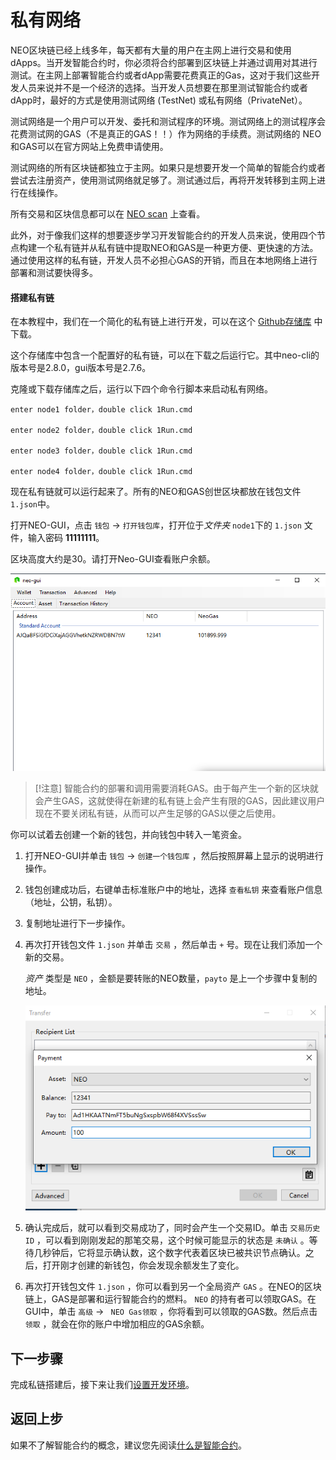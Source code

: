 # 私有网络

NEO区块链已经上线多年，每天都有大量的用户在主网上进行交易和使用dApps。当开发智能合约时，你必须将合约部署到区块链上并通过调用对其进行测试。在主网上部署智能合约或者dApp需要花费真正的Gas，这对于我们这些开发人员来说并不是一个经济的选择。当开发人员想要在那里测试智能合约或者dApp时，最好的方式是使用测试网络 (TestNet) 或私有网络（PrivateNet）。

测试网络是一个用户可以开发、委托和测试程序的环境。测试网络上的测试程序会花费测试网的GAS（不是真正的GAS！！）作为网络的手续费。测试网络的 NEO和GAS可以在官方网站上免费申请使用。

测试网络的所有区块链都独立于主网。如果只是想要开发一个简单的智能合约或者尝试去注册资产，使用测试网络就足够了。测试通过后，再将开发转移到主网上进行在线操作。

所有交易和区块信息都可以在 [NEO scan](https://neoscan-testnet.io/) 上查看。

此外，对于像我们这样的想要逐步学习开发智能合约的开发人员来说，使用四个节点构建一个私有链并从私有链中提取NEO和GAS是一种更方便、更快速的方法。通过使用这样的私有链，开发人员不必担心GAS的开销，而且在本地网络上进行部署和测试要快得多。


#### 搭建私有链

在本教程中，我们在一个简化的私有链上进行开发，可以在这个 [Github存储库]( https://github.com/steven1227/NEO-Private-Net) 中下载。

这个存储库中包含一个配置好的私有链，可以在下载之后运行它。其中neo-cli的版本号是2.8.0，gui版本号是2.7.6。

克隆或下载存储库之后，运行以下四个命令行脚本来启动私有网络。

```
enter node1 folder，double click 1Run.cmd

enter node2 folder，double click 1Run.cmd

enter node3 folder，double click 1Run.cmd

enter node4 folder，double click 1Run.cmd

```

 现在私有链就可以运行起来了。所有的NEO和GAS创世区块都放在钱包文件 `1.json`中。

打开NEO-GUI，点击 `钱包` -> `打开钱包库`，打开位于*文件夹* `node1`下的 `1.json` 文件，输入密码 **11111111**。

 区块高度大约是30。请打开Neo-GUI查看账户余额。

 <p align="center">
  <img src="./imgs/20190219-112142.png" />
 </p>


> [!注意]
> 智能合约的部署和调用需要消耗GAS。由于每产生一个新的区块就会产生GAS，这就使得在新建的私有链上会产生有限的GAS，因此建议用户现在不要关闭私有链，从而可以产生足够的GAS以便之后使用。

你可以试着去创建一个新的钱包，并向钱包中转入一笔资金。

1. 打开NEO-GUI并单击 `钱包` -> `创建一个钱包库` ，然后按照屏幕上显示的说明进行操作。
2. 钱包创建成功后，右键单击标准账户中的地址，选择 `查看私钥` 来查看账户信息（地址，公钥，私钥）。
3. 复制地址进行下一步操作。
4. 再次打开钱包文件 `1.json` 并单击 `交易` ，然后单击 `+` 号。现在让我们添加一个新的交易。

	*资产* 类型是 `NEO` ，金额是要转账的NEO数量，`payto` 是上一个步骤中复制的地址。

	 <p align="center">
	  <img src="./imgs/20190219-113025.png" />
	 </p>

5. 确认完成后，就可以看到交易成功了，同时会产生一个交易ID。单击 `交易历史ID` ，可以看到刚刚发起的那笔交易，这个时候可能显示的状态是 `未确认` 。等待几秒钟后，它将显示确认数，这个数字代表着区块已被共识节点确认。之后，打开刚才创建的新钱包，你会发现余额发生了变化。
6. 再次打开钱包文件 `1.json` ，你可以看到另一个全局资产 `GAS` 。在NEO的区块链上，GAS是部署和运行智能合约的燃料。 `NEO` 的持有者可以领取GAS。在GUI中，单击 `高级` -> ` NEO Gas领取` ，你将看到可以领取的GAS数。然后点击 `领取` ，就会在你的账户中增加相应的GAS余额。

## 下一步骤

完成私链搭建后，接下来让我们[设置开发环境](Development_set_up.md)。

## 返回上步

如果不了解智能合约的概念，建议您先阅读[什么是智能合约](What_is_smart_contract)。